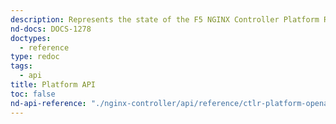 ```yaml
---
description: Represents the state of the F5 NGINX Controller Platform REST API.
nd-docs: DOCS-1278
doctypes:
  - reference
type: redoc
tags:
  - api
title: Platform API
toc: false
nd-api-reference: "./nginx-controller/api/reference/ctlr-platform-openapi.json"
---
```

